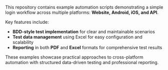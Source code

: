 This repository contains example automation scripts demonstrating a simple login workflow across multiple platforms: **Website, Android, iOS, and API**.  

Key features include:  

- **BDD-style test implementation** for clear and maintainable scenarios  
- **Test data management** using Excel for easy configuration and scalability  
- **Reporting** in both **PDF** and **Excel** formats for comprehensive test results  

These examples showcase practical approaches to cross-platform automation with structured data-driven testing and professional reporting.